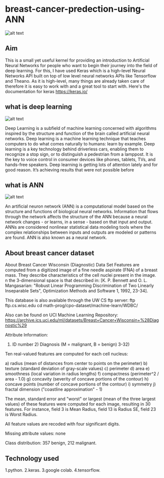 # breast-cancer-predection-using-ANN

![alt text](https://static-01.hindawi.com/styles/hindawi_wide/s3/2019-11/Cancer_Awareness-2019_blog_v1.0_noText.jpg?itok=CR034IE-)


## Aim

This is a small yet useful kernel for providing an introduction to Artificial Neural Networks for people who want to begin their journey into the field of deep learning. For this, I have used Keras which is a high-level Neural Networks API built on top of low level neural networks APIs like Tensorflow and Theano. As it is high-level, many things are already taken care of therefore it is easy to work with and a great tool to start with. Here's the documentation for keras https://keras.io/

## what is deep learning

![alt text](https://orbograph.com/wp-content/uploads/2019/01/DeepLearn.png)

Deep Learning is a subfield of machine learning concerned with algorithms inspired by the structure and function of the brain called artificial neural networks. Deep learning is a machine learning technique that teaches computers to do what comes naturally to humans: learn by example. Deep learning is a key technology behind driverless cars, enabling them to recognize a stop sign, or to distinguish a pedestrian from a lamppost. It is the key to voice control in consumer devices like phones, tablets, TVs, and hands-free speakers. Deep learning is getting lots of attention lately and for good reason. It’s achieving results that were not possible before


## what is ANN

![alt text](https://www.smartsheet.com/sites/default/files/IC-simplified-artificial-neural-networks-corrected.svg)



An artificial neuron network (ANN) is a computational model based on the structure and functions of biological neural networks. Information that flows through the network affects the structure of the ANN because a neural network changes - or learns, in a sense - based on that input and output. ANNs are considered nonlinear statistical data modeling tools where the complex relationships between inputs and outputs are modeled or patterns are found. ANN is also known as a neural network.



## About breast cancer dataset


About Breast Cancer Wisconsin (Diagnostic) Data Set Features are computed from a digitized image of a fine needle aspirate (FNA) of a breast mass. They describe characteristics of the cell nuclei present in the image. n the 3-dimensional space is that described in: [K. P. Bennett and O. L. Mangasarian: "Robust Linear Programming Discrimination of Two Linearly Inseparable Sets", Optimization Methods and Software 1, 1992, 23-34].

This database is also available through the UW CS ftp server: ftp ftp.cs.wisc.edu cd math-prog/cpo-dataset/machine-learn/WDBC/

Also can be found on UCI Machine Learning Repository: https://archive.ics.uci.edu/ml/datasets/Breast+Cancer+Wisconsin+%28Diagnostic%29

Attribute Information:

1) ID number 2) Diagnosis (M = malignant, B = benign) 3-32)

Ten real-valued features are computed for each cell nucleus:

a) radius (mean of distances from center to points on the perimeter) b) texture (standard deviation of gray-scale values) c) perimeter d) area e) smoothness (local variation in radius lengths) f) compactness (perimeter^2 / area - 1.0) g) concavity (severity of concave portions of the contour) h) concave points (number of concave portions of the contour) i) symmetry j) fractal dimension ("coastline approximation" - 1)

The mean, standard error and "worst" or largest (mean of the three largest values) of these features were computed for each image, resulting in 30 features. For instance, field 3 is Mean Radius, field 13 is Radius SE, field 23 is Worst Radius.

All feature values are recoded with four significant digits.

Missing attribute values: none

Class distribution: 357 benign, 212 malignant.


## Technology used
1.python.
2.keras.
3.google colab.
4.tensorflow.



